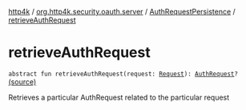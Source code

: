 [http4k](../../index.md) / [org.http4k.security.oauth.server](../index.md) / [AuthRequestPersistence](index.md) / [retrieveAuthRequest](./retrieve-auth-request.md)

# retrieveAuthRequest

`abstract fun retrieveAuthRequest(request: `[`Request`](../../org.http4k.core/-request/index.md)`): `[`AuthRequest`](../-auth-request/index.md)`?` [(source)](https://github.com/http4k/http4k/blob/master/http4k-security-oauth/src/main/kotlin/org/http4k/security/oauth/server/AuthRequestPersistence.kt#L19)

Retrieves a particular AuthRequest related to the particular request


